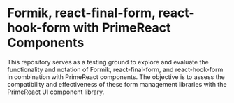 # Formik, react-final-form, react-hook-form with PrimeReact Components

This repository serves as a testing ground to explore and evaluate the functionality and notation of Formik, react-final-form, and react-hook-form in combination with PrimeReact components. The objective is to assess the compatibility and effectiveness of these form management libraries with the PrimeReact UI component library.